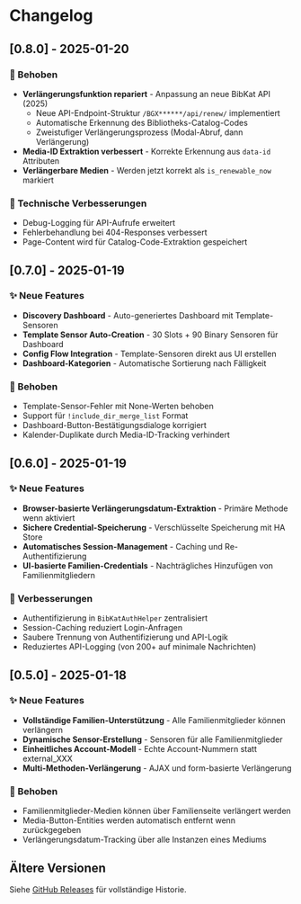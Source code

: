 # Changelog

## [0.8.0] - 2025-01-20

### 🐛 Behoben
- **Verlängerungsfunktion repariert** - Anpassung an neue BibKat API (2025)
  - Neue API-Endpoint-Struktur `/BGX******/api/renew/` implementiert
  - Automatische Erkennung des Bibliotheks-Catalog-Codes
  - Zweistufiger Verlängerungsprozess (Modal-Abruf, dann Verlängerung)
- **Media-ID Extraktion verbessert** - Korrekte Erkennung aus `data-id` Attributen
- **Verlängerbare Medien** - Werden jetzt korrekt als `is_renewable_now` markiert

### 🔧 Technische Verbesserungen
- Debug-Logging für API-Aufrufe erweitert
- Fehlerbehandlung bei 404-Responses verbessert
- Page-Content wird für Catalog-Code-Extraktion gespeichert

## [0.7.0] - 2025-01-19

### ✨ Neue Features
- **Discovery Dashboard** - Auto-generiertes Dashboard mit Template-Sensoren
- **Template Sensor Auto-Creation** - 30 Slots + 90 Binary Sensoren für Dashboard
- **Config Flow Integration** - Template-Sensoren direkt aus UI erstellen
- **Dashboard-Kategorien** - Automatische Sortierung nach Fälligkeit

### 🐛 Behoben
- Template-Sensor-Fehler mit None-Werten behoben
- Support für `!include_dir_merge_list` Format
- Dashboard-Button-Bestätigungsdialoge korrigiert
- Kalender-Duplikate durch Media-ID-Tracking verhindert

## [0.6.0] - 2025-01-19

### ✨ Neue Features
- **Browser-basierte Verlängerungsdatum-Extraktion** - Primäre Methode wenn aktiviert
- **Sichere Credential-Speicherung** - Verschlüsselte Speicherung mit HA Store
- **Automatisches Session-Management** - Caching und Re-Authentifizierung
- **UI-basierte Familien-Credentials** - Nachträgliches Hinzufügen von Familienmitgliedern

### 🔧 Verbesserungen
- Authentifizierung in `BibKatAuthHelper` zentralisiert
- Session-Caching reduziert Login-Anfragen
- Saubere Trennung von Authentifizierung und API-Logik
- Reduziertes API-Logging (von 200+ auf minimale Nachrichten)

## [0.5.0] - 2025-01-18

### ✨ Neue Features
- **Vollständige Familien-Unterstützung** - Alle Familienmitglieder können verlängern
- **Dynamische Sensor-Erstellung** - Sensoren für alle Familienmitglieder
- **Einheitliches Account-Modell** - Echte Account-Nummern statt external_XXX
- **Multi-Methoden-Verlängerung** - AJAX und form-basierte Verlängerung

### 🐛 Behoben
- Familienmitglieder-Medien können über Familienseite verlängert werden
- Media-Button-Entities werden automatisch entfernt wenn zurückgegeben
- Verlängerungsdatum-Tracking über alle Instanzen eines Mediums

## Ältere Versionen

Siehe [GitHub Releases](https://github.com/iluebbe/bibkat_ha_integration/releases) für vollständige Historie.